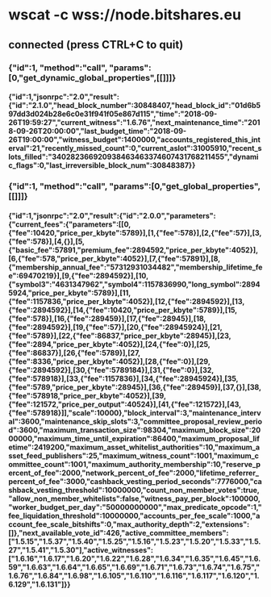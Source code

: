 # wscat -c wss://node.bitshares.eu

## connected (press CTRL+C to quit)
### {"id":1, "method":"call", "params":[0,"get_dynamic_global_properties",[[]]]}
#### {"id":1,"jsonrpc":"2.0","result":{"id":"2.1.0","head_block_number":30848407,"head_block_id":"01d6b597dd3d024b28e6c0e31f941f05e867d115","time":"2018-09-26T19:59:27","current_witness":"1.6.76","next_maintenance_time":"2018-09-26T20:00:00","last_budget_time":"2018-09-26T19:00:00","witness_budget":1400000,"accounts_registered_this_interval":21,"recently_missed_count":0,"current_aslot":31005910,"recent_slots_filled":"340282366920938463463374607431768211455","dynamic_flags":0,"last_irreversible_block_num":30848387}}
### {"id":1, "method":"call", "params":[0,"get_global_properties",[[]]]}
#### {"id":1,"jsonrpc":"2.0","result":{"id":"2.0.0","parameters":{"current_fees":{"parameters":[[0,{"fee":10420,"price_per_kbyte":5789}],[1,{"fee":578}],[2,{"fee":57}],[3,{"fee":578}],[4,{}],[5,{"basic_fee":57891,"premium_fee":2894592,"price_per_kbyte":4052}],[6,{"fee":578,"price_per_kbyte":4052}],[7,{"fee":57891}],[8,{"membership_annual_fee":"57312931034482","membership_lifetime_fee":69470219}],[9,{"fee":2894592}],[10,{"symbol3":"4631347962","symbol4":1157836990,"long_symbol":28945924,"price_per_kbyte":5789}],[11,{"fee":1157836,"price_per_kbyte":4052}],[12,{"fee":2894592}],[13,{"fee":2894592}],[14,{"fee":10420,"price_per_kbyte":5789}],[15,{"fee":578}],[16,{"fee":289459}],[17,{"fee":28945}],[18,{"fee":2894592}],[19,{"fee":57}],[20,{"fee":28945924}],[21,{"fee":5789}],[22,{"fee":86837,"price_per_kbyte":28945}],[23,{"fee":2894,"price_per_kbyte":4052}],[24,{"fee":0}],[25,{"fee":86837}],[26,{"fee":5789}],[27,{"fee":8336,"price_per_kbyte":4052}],[28,{"fee":0}],[29,{"fee":2894592}],[30,{"fee":5789184}],[31,{"fee":0}],[32,{"fee":578918}],[33,{"fee":1157836}],[34,{"fee":28945924}],[35,{"fee":5789,"price_per_kbyte":28945}],[36,{"fee":289459}],[37,{}],[38,{"fee":578918,"price_per_kbyte":4052}],[39,{"fee":121572,"price_per_output":40524}],[41,{"fee":121572}],[43,{"fee":578918}]],"scale":10000},"block_interval":3,"maintenance_interval":3600,"maintenance_skip_slots":3,"committee_proposal_review_period":3600,"maximum_transaction_size":98304,"maximum_block_size":2000000,"maximum_time_until_expiration":86400,"maximum_proposal_lifetime":2419200,"maximum_asset_whitelist_authorities":10,"maximum_asset_feed_publishers":25,"maximum_witness_count":1001,"maximum_committee_count":1001,"maximum_authority_membership":10,"reserve_percent_of_fee":2000,"network_percent_of_fee":2000,"lifetime_referrer_percent_of_fee":3000,"cashback_vesting_period_seconds":7776000,"cashback_vesting_threshold":10000000,"count_non_member_votes":true,"allow_non_member_whitelists":false,"witness_pay_per_block":100000,"worker_budget_per_day":"50000000000","max_predicate_opcode":1,"fee_liquidation_threshold":10000000,"accounts_per_fee_scale":1000,"account_fee_scale_bitshifts":0,"max_authority_depth":2,"extensions":[]},"next_available_vote_id":426,"active_committee_members":["1.5.15","1.5.37","1.5.40","1.5.25","1.5.16","1.5.23","1.5.20","1.5.33","1.5.27","1.5.41","1.5.30"],"active_witnesses":["1.6.16","1.6.17","1.6.20","1.6.22","1.6.28","1.6.34","1.6.35","1.6.45","1.6.59","1.6.63","1.6.64","1.6.65","1.6.69","1.6.71","1.6.73","1.6.74","1.6.75","1.6.76","1.6.84","1.6.98","1.6.105","1.6.110","1.6.116","1.6.117","1.6.120","1.6.129","1.6.131"]}}
